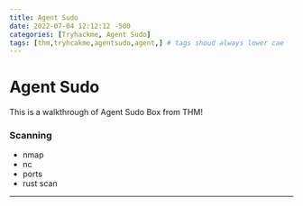 ```yaml
---
title: Agent Sudo
date: 2022-07-04 12:12:12 -500
categories: [Tryhackme, Agent Sudo]
tags: [thm,tryhcakme,agentsudo,agent,] # tags shoud always lower cae
---
```



# Agent Sudo

This is a walkthrough of Agent Sudo Box from THM!


### Scanning 

* nmap
* nc
* ports
* rust scan

***
